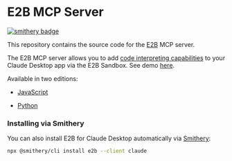 # E2B MCP Server
[![smithery badge](https://smithery.ai/badge/e2b)](https://smithery.ai/protocol/e2b)

This repository contains the source code for the [E2B](https://e2b.dev) MCP server.

The E2B MCP server allows you to add [code interpreting capabilities](https://github.com/e2b-dev/code-interpreter) to your Claude Desktop app via the E2B Sandbox. See demo [here](https://x.com/mishushakov/status/1863286108433317958).


Available in two editions:

- [JavaScript](packages/js/README.md)

- [Python](packages/python/README.md)


### Installing via Smithery

You can also install E2B for Claude Desktop automatically via [Smithery](https://smithery.ai/protocol/e2b):

```bash
npx @smithery/cli install e2b --client claude
```
